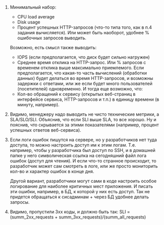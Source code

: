 1. Минимальный набор:
    - CPU load average
    - Disk usage
    - Процент успешных HTTP-запросов (что-то типа того, как в п.4 задания вычисляется). Или может быть наоборот, удобнее % ошибочных запросов выводить.
    
    Возможно, есть смысл также выводить:  

    - IOPS (если предполагается, что диск будет сильно нагружен)
    - Среднее время отклика на HTTP-запрос. Или % запросов с временем отклика выше максимально приемлемого. Если предполагается, что какая-то часть вычислений (обработки данных) будет делаться во время HTTP-запросов, и возможны задержки с ответами, или же если будет много пользователей (посетителей) одновременно. И тогда еще возможно, что:
    - Кол-во обращений к сервису (открытых веб-страниц в интерфейсе сервиса, HTTP-запросов и т.п.) в единицу времени (в минуту, например).

2. Видимо, менеджеру надо выводить не чисто технические метрики, а SLA/SLO/SLI. Объяснив, что если SLI выше SLA, то все хорошо. Ну и пояснив, что скрывается за этими показателями (например, процент успешных ответов веб-сервиса).

3. Если логи ошибок пишутся на сервере, но у разработчиков нет туда доступа, то можно настроить доступ им к этим логам. Т.е. например, чтобы у разработчика был доступ по SSH, и в домашней папке у него символическая ссылка на сегодняшний файл лога ошибок (доступ для чтения). И если что-то странное происходит, то разработчик может сам смотреть в логе, или же просто мониторить кол-во и характер ошибок в конце дня.  

    Другой вариант, разработчики могут сами в коде настроить особое логирование для наиболее критичных мест приложения. И писать эти ошибки, например, в БД, к которой у них есть доступ. Так не придется обращаться к сисадминам + через БД удобнее делать запросы.

4. Видимо, пропустили 3xx коды, и должно быть так: SLI = (summ_2xx_requests + summ_3xx_requests)/(summ_all_requests)
